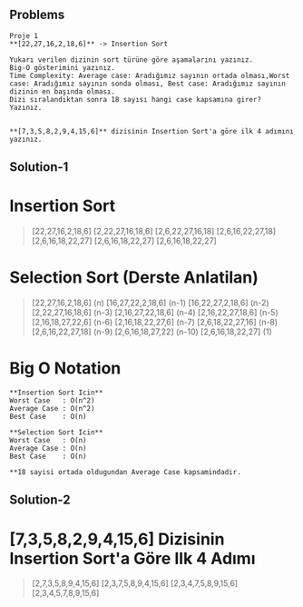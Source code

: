 ## Problems
 
```
Proje 1
**[22,27,16,2,18,6]** -> Insertion Sort

Yukarı verilen dizinin sort türüne göre aşamalarını yazınız.
Big-O gösterimini yazınız.
Time Complexity: Average case: Aradığımız sayının ortada olması,Worst case: Aradığımız sayının sonda olması, Best case: Aradığımız sayının dizinin en başında olması.
Dizi sıralandıktan sonra 18 sayısı hangi case kapsamına girer? Yazınız.


**[7,3,5,8,2,9,4,15,6]** dizisinin Insertion Sort'a göre ilk 4 adımını yazınız.
```

## Solution-1

# Insertion Sort
> [22,27,16,2,18,6]
> [2,22,27,16,18,6]
> [2,6,22,27,16,18]
> [2,6,16,22,27,18]
> [2,6,16,18,22,27]
> [2,6,16,18,22,27]
> [2,6,16,18,22,27]

# Selection Sort (Derste Anlatilan)
> [22,27,16,2,18,6] (n)
> [16,27,22,2,18,6] (n-1)
> [16,22,27,2,18,6] (n-2)
> [2,22,27,16,18,6] (n-3)
> [2,16,27,22,18,6] (n-4)
> [2,16,22,27,18,6] (n-5)
> [2,16,18,27,22,6] (n-6)
> [2,16,18,22,27,6] (n-7)
> [2,6,18,22,27,16] (n-8)
> [2,6,16,22,27,18] (n-9)
> [2,6,16,18,27,22] (n-10)
> [2,6,16,18,22,27] (1)

# Big O Notation
```
**Insertion Sort Icin**
Worst Case   : O(n^2)
Average Case : O(n^2)
Best Case    : O(n)

**Selection Sort Icin**
Worst Case   : O(n)
Average Case : O(n)
Best Case    : O(n)

**18 sayisi ortada oldugundan Average Case kapsamindadir.

```

## Solution-2

# [7,3,5,8,2,9,4,15,6] Dizisinin Insertion Sort'a Göre Ilk 4 Adımı

>[2,7,3,5,8,9,4,15,6]
>[2,3,7,5,8,9,4,15,6]
>[2,3,4,7,5,8,9,15,6]
>[2,3,4,5,7,8,9,15,6]

